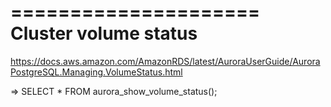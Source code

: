 =====================
Cluster volume status
=====================
https://docs.aws.amazon.com/AmazonRDS/latest/AuroraUserGuide/AuroraPostgreSQL.Managing.VolumeStatus.html

=> SELECT * FROM aurora_show_volume_status();

